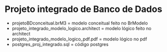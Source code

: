 # Projeto integrado de Banco de Dados
- projetoBDconceitual.brM3 = modelo conceitual feito no BrModelo
- projeto_integrado_modelo_logico.architect = modelo lógico feito no architect
- projeto_integrado_modelo_logico_pdf.pdf = modelo lógico no pdf
- postgres_proj_integrado.sql = código postgres
